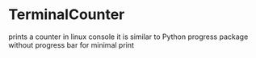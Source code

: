 # TerminalCounter
prints a counter in linux console
it is similar to Python progress package without progress bar
for minimal print
